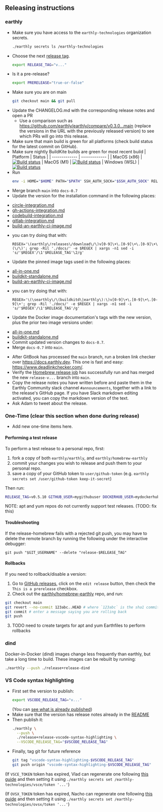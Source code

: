 ## Releasing instructions

### earthly
* Make sure you have access to the `earthly-technologies` organization secrets.
  ```bash
  ./earthly secrets ls /earthly-technologies
  ```
* Choose the next [release tag](https://github.com/earthly/earthly/releases).
  ```bash
  export RELEASE_TAG="v..."
  ```
* Is it a pre-release?
  ```bash
  export PRERELEASE="true-or-false"
  ```
* Make sure you are on main
  ```bash
  git checkout main && git pull
  ```
* Update the CHANGELOG.md with the corresponding release notes and open a PR
  * Use a comparison such as https://github.com/earthly/earthly/compare/v0.3.0...main (replace the versions in the URL with the previously released version) to see which PRs will go into this release.
* Make sure that main build is green for all platforms (check build status for the latest commit on GitHub).
* Make sure nightly BuildKite builds are green for most recent build
  | Platform      | Status        |
  | ------------- | ------------- |
  | MacOS (x86)   | [![Build status](https://badge.buildkite.com/cc0627732806ab3b76cf13b02c498658b851056242ec28f62d.svg)](https://buildkite.com/earthly-technologies/earthly-mac-scheduled)
  | MacOS (M1)    | [![Build status](https://badge.buildkite.com/10a7331b2032fcc9f7f311c5218d12c1a18c317cd7fc9270ba.svg)](https://buildkite.com/earthly-technologies/earthly-m1-scheduled)
  | Windows (WSL) | [![Build status](https://badge.buildkite.com/19d9cf7fcfb3e0ee45adcb29abb5ef3cfcd994fba2d6dc148c.svg)](https://buildkite.com/earthly-technologies/earthly-windows-scheduled)
* Run
  ```bash
  env -i HOME="$HOME" PATH="$PATH" SSH_AUTH_SOCK="$SSH_AUTH_SOCK" RELEASE_TAG="$RELEASE_TAG" USER="$USER" PRERELEASE="$PRERELEASE" ./release.sh
  ```
* Merge branch `main` into `docs-0.7`
* Update the version for the installation command in the following places:
<!-- vale HouseStyle.Spelling = NO -->
  * [circle-integration.md](../docs/ci-integration/guides/circle-integration.md)
  * [gh-actions-integration.md](../docs/ci-integration/guides/gh-actions-integration.md)
  * [codebuild-integration.md](../docs/ci-integration/guides/codebuild-integration.md)
  * [gitlab-integration.md](../docs/ci-integration/guides/gitlab-integration.md)
  * [build-an-earthly-ci-image.md](../docs/ci-integration/build-an-earthly-ci-image.md)
<!-- vale HouseStyle.Spelling = YES -->
  * you can try doing that with:
    ```
    REGEX='\(earthly\/releases\/download\/\)v[0-9]\+\.[0-9]\+\.[0-9]\+\(\/\)'; grep -Ril './docs/' -e $REGEX | xargs -n1 sed -i 's/'$REGEX'/\1'$RELEASE_TAG'\2/g'
    ```
* Update the pinned image tags used in the following places:
<!-- vale HouseStyle.Spelling = NO -->
  * [all-in-one.md](../docs/docker-images/all-in-one.md)
  * [buildkit-standalone.md](../docs/docker-images/buildkit-standalone.md)
  * [build-an-earthly-ci-image.md](../docs/ci-integration/build-an-earthly-ci-image.md)
<!-- vale HouseStyle.Spelling = YES -->
  * you can try doing that with:
    ```shell
    REGEX='\(\searthly\/\(buildkitd\|earthly\):\)v[0-9]\+\.[0-9]\+\.[0-9]\+'; grep -Ril './docs/' -e $REGEX | xargs -n1 sed -i 's/'$REGEX'/\1'$RELEASE_TAG'/g'
    ```
* Update the Docker image documentation's tags with the new version, plus the prior two image versions under:
<!-- vale HouseStyle.Spelling = NO -->
  * [all-in-one.md](../docs/docker-images/all-in-one.md)
  * [buildkit-standalone.md](../docs/docker-images/buildkit-standalone.md)
* Commit updated version changes to `docs-0.7`.
* Merge `docs-0.7` into `main`.
<!-- vale HouseStyle.Spelling = YES -->
* After GitBook has processed the `main` branch, run a broken link checker over https://docs.earthly.dev. This one is fast and easy: https://www.deadlinkchecker.com/.
* Verify the [Homebrew release job](https://github.com/earthly/homebrew-earthly) has successfully run and has merged the new `release-v...` branch into `main`.
* Copy the release notes you have written before and paste them in the Earthly Community slack channel `#announcements`, together with a link to the release's GitHub page. If you have Slack markdown editing activated, you can copy the markdown version of the text.
* Ask Adam to tweet about the release.

### One-Time (clear this section when done during release)

* Add new one-time items here.

#### Performing a test release

To perform a test release to a personal repo, first:

1. fork a copy of both `earthly/earthly`, and `earthly/homebrew-earthly`
2. commit your changes you wish to release and push them to your personal repo.
3. save a copy of your GitHub token to `user/github-token` (e.g. `earthly secrets set /user/github-token keep-it-secret`)

Then run:

  ```bash
  RELEASE_TAG=v0.5.10 GITHUB_USER=mygithubuser DOCKERHUB_USER=mydockerhubuser EARTHLY_REPO=earthly BREW_REPO=homebrew-earthly GITHUB_SECRET_PATH=user/github-token ./release.sh
  ```

NOTE: apt and yum repos do not currently support test releases. (TODO: fix this)

#### Troubleshooting

If the release-homebrew fails with a rejected git push, you may have to delete the remote branch by running the following under the interactive debugger:

    git push "$GIT_USERNAME" --delete "release-$RELEASE_TAG"

#### Rollbacks

If you need to rollback/disable a version:

1. Go to [GitHub releases](https://github.com/earthly/earthly/releases), click on the `edit release` button, then check the `This is a prerelease` checkbox.
2. Check out the [earthly/homebrew-earthly](https://github.com/earthly/homebrew-earthly) repo, and run:

```bash
git checkout main
git revert --no-commit 123abc..HEAD # where `123abc` is the sha1 commit to roll back to
git commit # enter a message saying you are rolling back
git push
```

3. TODO need to create targets for apt and yum Earthfiles to perform rollbacks

### dind

Docker-in-Docker (dind) images change less frequently than earthly, but take a long time to build.
These images can be rebuilt by running:

  ```bash
  ./earthly --push ./release+release-dind
  ```

### VS Code syntax highlighting

* First set the version to publish:
  ```bash
  export VSCODE_RELEASE_TAG="v..."
  ```
  (You can [see what is already published](https://marketplace.visualstudio.com/items?itemName=earthly.earthfile-syntax-highlighting))
* Make sure that the version has release notes already in the [README](../contrib/earthfile-syntax-highlighting/README.md)
* Then publish it:
  ```bash
  ./earthly \
    --push \
    ./release+release-vscode-syntax-highlighting \
    --VSCODE_RELEASE_TAG="$VSCODE_RELEASE_TAG"
  ```
* Finally, tag git for future reference
  ```bash
  git tag "vscode-syntax-highlighting-$VSCODE_RELEASE_TAG"
  git push origin "vscode-syntax-highlighting-$VSCODE_RELEASE_TAG"
  ```

(If `VSCE_TOKEN` token has expired, Vlad can regenerate one following [this guide](https://code.visualstudio.com/api/working-with-extensions/publishing-extension#get-a-personal-access-token) and then setting it using `./earthly secrets set /earthly-technologies/vsce/token '...'`)

(If `OVSX_TOKEN` token has expired, Nacho can regenerate one following [this guide](https://github.com/eclipse/openvsx/wiki/Publishing-Extensions#3-create-an-access-token) and then setting it using `./earthly secrets set /earthly-technologies/ovsx/token '...'`)
